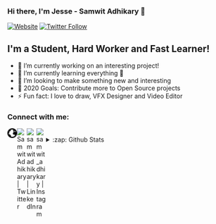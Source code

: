 ### Hi there, I'm Jesse - Samwit Adhikary 👋

[![Website](https://img.shields.io/website?label=iconiclifestyle.in&style=for-the-badge&url=https://www.iconiclifestyle.in)](https://www.iconiclifestyle.in)
[![Twitter Follow](https://img.shields.io/twitter/follow/SamwitAdhikary?color=1DA1F2&logo=twitter&style=for-the-badge)](https://twitter.com/intent/follow?original_referer=https://github.com/SamwitAdhikary&screen_name=SamwitAdhikary)

## I'm a Student, Hard Worker and Fast Learner!

- 🔭 I’m currently working on an interesting project!
- 🌱 I’m currently learning everything 🤣
- 👯 I’m looking to make something new and interesting
- 🥅 2020 Goals: Contribute more to Open Source projects
- ⚡ Fun fact: I love to draw, VFX Designer and Video Editor

### Connect with me:

[<img align="left" alt="www.iconiclifestyle.in" width="22px" src="https://raw.githubusercontent.com/iconic/open-iconic/master/svg/globe.svg" />][website]
[<img align="left" alt="SamwitAdhikary | Twitter" width="22px" src="https://cdn.jsdelivr.net/npm/simple-icons@v3/icons/twitter.svg" />][twitter]
[<img align="left" alt="samwitadhikary | LinkedIn" width="22px" src="https://cdn.jsdelivr.net/npm/simple-icons@v3/icons/linkedin.svg" />][linkedin]
[<img align="left" alt="samwit_adhikary | Instagram" width="22px" src="https://cdn.jsdelivr.net/npm/simple-icons@v3/icons/instagram.svg" />][instagram]

<br />

<details>
  <summary>:zap: Github Stats</summary>

  <img align="left" alt="codeSTACKr's Github Stats" src="https://github-readme-stats.vercel.app/api?username=SamwitAdhikary&show_icons=true&hide_border=true" />

</details>

[website]: https://www.iconiclifestyle.in
[twitter]: https://twitter.com/SamwitAdhikary
[instagram]: https://instagram.com/samwit_adhikary
[linkedin]: https://linkedin.com/in/samwitadhikary
